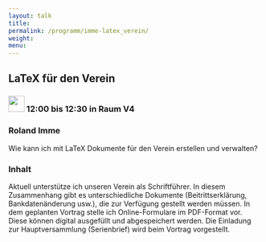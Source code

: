 ```yaml
---
layout: talk
title:
permalink: /programm/imme-latex_verein/
weight: 
menu:
---
```

## LaTeX&nbsp;für&nbsp;den&nbsp;Verein

### <img height = "32" src="../../images/talk.svg"> 12:00 bis 12:30 in Raum V4

### Roland&nbsp;Imme

Wie kann ich mit LaTeX Dokumente für den Verein erstellen und verwalten?

### Inhalt

Aktuell unterstütze ich unseren Verein als Schriftführer.
In diesem Zusammenhang gibt es unterschiedliche Dokumente (Beitrittserklärung, Bankdatenänderung usw.), die zur Verfügung gestellt werden müssen.
In dem geplanten Vortrag stelle ich Online-Formulare im PDF-Format vor.
Diese können digital ausgefüllt und abgespeichert werden.
Die Einladung zur Hauptversammlung (Serienbrief) wird beim Vortrag vorgestellt.
